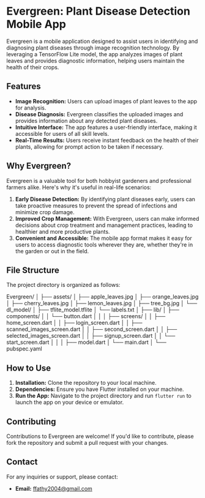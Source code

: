 # Evergreen: Plant Disease Detection Mobile App

Evergreen is a mobile application designed to assist users in identifying and diagnosing plant diseases through image recognition technology. By leveraging a TensorFlow Lite model, the app analyzes images of plant leaves and provides diagnostic information, helping users maintain the health of their crops.

## Features

- **Image Recognition:** Users can upload images of plant leaves to the app for analysis.
- **Disease Diagnosis:** Evergreen classifies the uploaded images and provides information about any detected plant diseases.
- **Intuitive Interface:** The app features a user-friendly interface, making it accessible for users of all skill levels.
- **Real-Time Results:** Users receive instant feedback on the health of their plants, allowing for prompt action to be taken if necessary.

## Why Evergreen?

Evergreen is a valuable tool for both hobbyist gardeners and professional farmers alike. Here's why it's useful in real-life scenarios:

1. **Early Disease Detection:** By identifying plant diseases early, users can take proactive measures to prevent the spread of infections and minimize crop damage.
2. **Improved Crop Management:** With Evergreen, users can make informed decisions about crop treatment and management practices, leading to healthier and more productive plants.
3. **Convenient and Accessible:** The mobile app format makes it easy for users to access diagnostic tools wherever they are, whether they're in the garden or out in the field.

## File Structure

The project directory is organized as follows:

Evergreen/
│
├── assets/
│ ├── apple_leaves.jpg
│ ├── orange_leaves.jpg
│ ├── cherry_leaves.jpg
│ ├── lemon_leaves.jpg
│ ├── tree_bg.jpg
│ └── dl_model/
│ ├── tflite_model.tflite
│ └── labels.txt
│
├── lib/
│ ├── components/
│ │ └── button.dart
│ │
│ ├── screens/
│ │ ├── home_screen.dart
│ │ ├── login_screen.dart
│ │ ├── scanned_images_screen.dart
│ │ ├── second_screen.dart
│ │ ├── selected_images_screen.dart
│ │ ├── signup_screen.dart
│ │ └── start_screen.dart
│ │
│ ├── model.dart
│ └── main.dart
│
└── pubspec.yaml


## How to Use

1. **Installation:** Clone the repository to your local machine.
2. **Dependencies:** Ensure you have Flutter installed on your machine.
3. **Run the App:** Navigate to the project directory and run `flutter run` to launch the app on your device or emulator.

## Contributing

Contributions to Evergreen are welcome! If you'd like to contribute, please fork the repository and submit a pull request with your changes.

## Contact

For any inquiries or support, please contact:
- **Email:** ffathy2004@gmail.com
